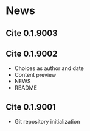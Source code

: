 News
================

Cite 0.1.9003
-------------

Cite 0.1.9002
-------------

-   Choices as author and date
-   Content preview
-   NEWS
-   README

Cite 0.1.9001
-------------

-   Git repository initialization

